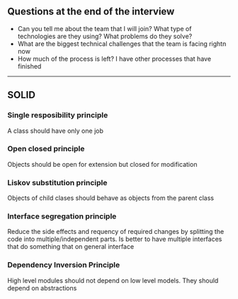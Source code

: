 ## Questions at the end of the interview
- Can you tell me about the team that I will join? What type of technologies are they using? What problems do they solve?
- What are the biggest technical challenges that the team is facing rightn now
- How much of the process is left? I have other processes that have finished

-------------------------------------------------------------------------------------------------------

## SOLID

### Single resposibility principle
A class should have only one job

### Open closed principle
Objects should be open for extension but closed for modification

### Liskov substitution principle
Objects of child clases should behave as objects from the parent class

### Interface segregation principle
Reduce the side effects and requency of required changes by splitting the code into multiple/independent parts.
Is better to have multiple interfaces that do something that on general interface

### Dependency Inversion Principle
High level modules should not depend on low level models. They should depend on abstractions
